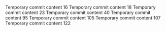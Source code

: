Temporary commit content 16
Temporary commit content 18
Temporary commit content 23
Temporary commit content 40
Temporary commit content 95
Temporary commit content 105
Temporary commit content 107
Temporary commit content 122
